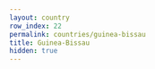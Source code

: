 ```yaml
---
layout: country
row_index: 22
permalink: countries/guinea-bissau
title: Guinea-Bissau
hidden: true
---
```

